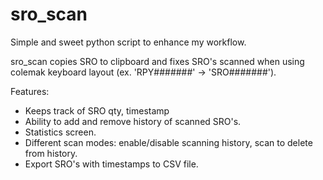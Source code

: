 # sro_scan
Simple and sweet python script to enhance my workflow.

sro_scan copies SRO to clipboard and fixes SRO's scanned when using colemak keyboard layout (ex. 'RPY#######' -> 'SRO#######').

Features:
* Keeps track of SRO qty, timestamp
* Ability to add and remove history of scanned SRO's.
* Statistics screen.
* Different scan modes: enable/disable scanning history, scan to delete from history.
* Export SRO's with timestamps to CSV file.
